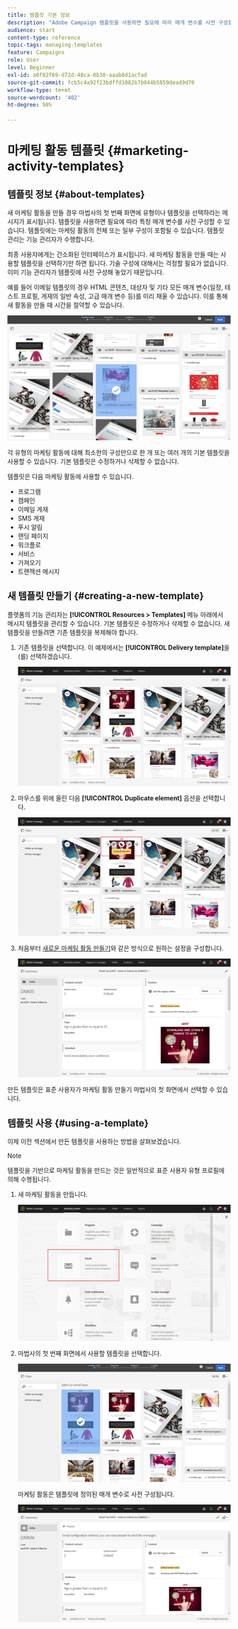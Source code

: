 ```yaml
---
title: 템플릿 기본 정보
description: "Adobe Campaign 템플릿을 사용하면 필요에 따라 매개 변수를 사전 구성할 수 있습니다. 템플릿에는 마케팅 활동의 전체 또는 일부 구성을 포함할 수 있으며, 기술적인 지식이 없는 최종 사용자를 위해 Adobe Campaign 사용을 단순화합니다."
audience: start
content-type: reference
topic-tags: managing-templates
feature: Campaigns
role: User
level: Beginner
exl-id: a0f02f69-d72d-48ca-8b38-aaab8d1acfad
source-git-commit: fcb5c4a92f23bdffd1082b7b044b5859dead9d70
workflow-type: tm+mt
source-wordcount: '402'
ht-degree: 98%

---
```


# 마케팅 활동 템플릿 {#marketing-activity-templates}

## 템플릿 정보 {#about-templates}

새 마케팅 활동을 만들 경우 마법사의 첫 번째 화면에 유형이나 템플릿을 선택하라는 메시지가 표시됩니다. 템플릿을 사용하면 필요에 따라 특정 매개 변수를 사전 구성할 수 있습니다. 템플릿에는 마케팅 활동의 전체 또는 일부 구성이 포함될 수 있습니다. 템플릿 관리는 기능 관리자가 수행합니다.

최종 사용자에게는 간소화된 인터페이스가 표시됩니다. 새 마케팅 활동을 만들 때는 사용할 템플릿을 선택하기만 하면 됩니다. 기술 구성에 대해서는 걱정할 필요가 없습니다. 이미 기능 관리자가 템플릿에 사전 구성해 놓았기 때문입니다.

예를 들어 이메일 템플릿의 경우 HTML 콘텐츠, 대상자 및 기타 모든 매개 변수(일정, 테스트 프로필, 게재의 일반 속성, 고급 매개 변수 등)를 미리 채울 수 있습니다. 이를 통해 새 활동을 만들 때 시간을 절약할 수 있습니다.

![](assets/template_1.png)

각 유형의 마케팅 활동에 대해 최소한의 구성만으로 한 개 또는 여러 개의 기본 템플릿을 사용할 수 있습니다. 기본 템플릿은 수정하거나 삭제할 수 없습니다.

템플릿은 다음 마케팅 활동에 사용할 수 있습니다.

* 프로그램
* 캠페인
* 이메일 게재
* SMS 게재
* 푸시 알림
* 랜딩 페이지
* 워크플로
* 서비스
* 가져오기
* 트랜잭션 메시지 

## 새 템플릿 만들기 {#creating-a-new-template}

플랫폼의 기능 관리자는 **[!UICONTROL Resources > Templates]** 메뉴 아래에서 메시지 템플릿을 관리할 수 있습니다. 기본 템플릿은 수정하거나 삭제할 수 없습니다. 새 템플릿을 만들려면 기존 템플릿을 복제해야 합니다.

1. 기존 템플릿을 선택합니다. 이 예제에서는 **[!UICONTROL Delivery template]**&#x200B;을(를) 선택하겠습니다.

   ![](assets/template_2.png)

1. 마우스를 위에 올린 다음 **[!UICONTROL Duplicate element]** 옵션을 선택합니다.

   ![](assets/template_3.png)

1. 처음부터 [새로운 마케팅 활동 만들기](../../start/using/marketing-activities.md#creating-a-marketing-activity)와 같은 방식으로 원하는 설정을 구성합니다.

   ![](assets/template_4.png)

만든 템플릿은 표준 사용자가 마케팅 활동 만들기 마법사의 첫 화면에서 선택할 수 있습니다.

## 템플릿 사용 {#using-a-template}

이제 이전 섹션에서 만든 템플릿을 사용하는 방법을 살펴보겠습니다.

>[!NOTE]
>
>템플릿을 기반으로 마케팅 활동을 만드는 것은 일반적으로 표준 사용자 유형 프로필에 의해 수행됩니다.

1. 새 마케팅 활동을 만듭니다.

   ![](assets/template_5.png)

1. 마법사의 첫 번째 화면에서 사용할 템플릿을 선택합니다.

   ![](assets/template_6.png)

   마케팅 활동은 템플릿에 정의된 매개 변수로 사전 구성됩니다.

   ![](assets/template_7.png)
